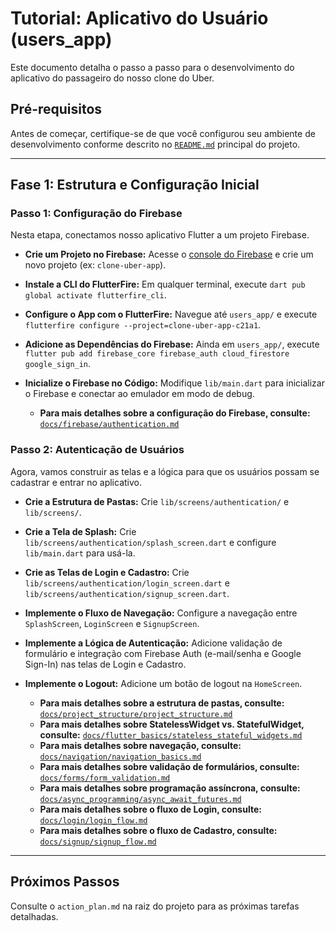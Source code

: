 # Tutorial: Aplicativo do Usuário (users_app)

Este documento detalha o passo a passo para o desenvolvimento do aplicativo do passageiro do nosso clone do Uber.

## Pré-requisitos

Antes de começar, certifique-se de que você configurou seu ambiente de desenvolvimento conforme descrito no [`README.md`](../README.md) principal do projeto.

---

## Fase 1: Estrutura e Configuração Inicial

### Passo 1: Configuração do Firebase

Nesta etapa, conectamos nosso aplicativo Flutter a um projeto Firebase.

*   **Crie um Projeto no Firebase:** Acesse o [console do Firebase](https://console.firebase.google.com/) e crie um novo projeto (ex: `clone-uber-app`).
*   **Instale a CLI do FlutterFire:** Em qualquer terminal, execute `dart pub global activate flutterfire_cli`.
*   **Configure o App com o FlutterFire:** Navegue até `users_app/` e execute `flutterfire configure --project=clone-uber-app-c21a1`.
*   **Adicione as Dependências do Firebase:** Ainda em `users_app/`, execute `flutter pub add firebase_core firebase_auth cloud_firestore google_sign_in`.
*   **Inicialize o Firebase no Código:** Modifique `lib/main.dart` para inicializar o Firebase e conectar ao emulador em modo de debug.

    *   **Para mais detalhes sobre a configuração do Firebase, consulte:** [`docs/firebase/authentication.md`](../../docs/firebase/authentication.md)

### Passo 2: Autenticação de Usuários

Agora, vamos construir as telas e a lógica para que os usuários possam se cadastrar e entrar no aplicativo.

*   **Crie a Estrutura de Pastas:** Crie `lib/screens/authentication/` e `lib/screens/`.
*   **Crie a Tela de Splash:** Crie `lib/screens/authentication/splash_screen.dart` e configure `lib/main.dart` para usá-la.
*   **Crie as Telas de Login e Cadastro:** Crie `lib/screens/authentication/login_screen.dart` e `lib/screens/authentication/signup_screen.dart`.
*   **Implemente o Fluxo de Navegação:** Configure a navegação entre `SplashScreen`, `LoginScreen` e `SignupScreen`.
*   **Implemente a Lógica de Autenticação:** Adicione validação de formulário e integração com Firebase Auth (e-mail/senha e Google Sign-In) nas telas de Login e Cadastro.
*   **Implemente o Logout:** Adicione um botão de logout na `HomeScreen`.

    *   **Para mais detalhes sobre a estrutura de pastas, consulte:** [`docs/project_structure/project_structure.md`](../../docs/project_structure/project_structure.md)
    *   **Para mais detalhes sobre StatelessWidget vs. StatefulWidget, consulte:** [`docs/flutter_basics/stateless_stateful_widgets.md`](../../docs/flutter_basics/stateless_stateful_widgets.md)
    *   **Para mais detalhes sobre navegação, consulte:** [`docs/navigation/navigation_basics.md`](../../docs/navigation/navigation_basics.md)
    *   **Para mais detalhes sobre validação de formulários, consulte:** [`docs/forms/form_validation.md`](../../docs/forms/form_validation.md)
    *   **Para mais detalhes sobre programação assíncrona, consulte:** [`docs/async_programming/async_await_futures.md`](../../docs/async_programming/async_await_futures.md)
    *   **Para mais detalhes sobre o fluxo de Login, consulte:** [`docs/login/login_flow.md`](../../docs/login/login_flow.md)
    *   **Para mais detalhes sobre o fluxo de Cadastro, consulte:** [`docs/signup/signup_flow.md`](../../docs/signup/signup_flow.md)

---

## Próximos Passos

Consulte o `action_plan.md` na raiz do projeto para as próximas tarefas detalhadas.